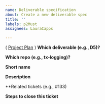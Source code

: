 ```yaml
---
name: Deliverable specification
about: Create a new deliverable spec
title: ''
labels: p2Must
assignees: LauraCapps

---
```


( [Project Plan](http://bit.ly/pdspplan) )
**Which deliverable (e.g., D5)?**

**Which repo (e.g., tx-logging)?**

**Short name**

**Description**

**Related tickets (e.g., #133)

**Steps to close this ticket**
